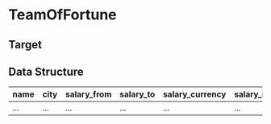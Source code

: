 # TeamOfFortune

## Target

## Data Structure

| name | city | salary_from | salary_to | salary_currency |  salary_is_gross | location_address | experience | schedule | employment_type | skills_required | specializations | professional_roles | employer_name | employer_is_trusted |
| ---  | ---  | ---         | ---       | ---             | ---              | ---              | ---        | ---      | ---             | ---             | ---             | ---                | ---           | ---                 |
| ...  | ...  | ...         | ...       | ...             | ...              | ...              | ...        | ...      | ...             | ...             | ...             | ...                | ...           | ...                 |
